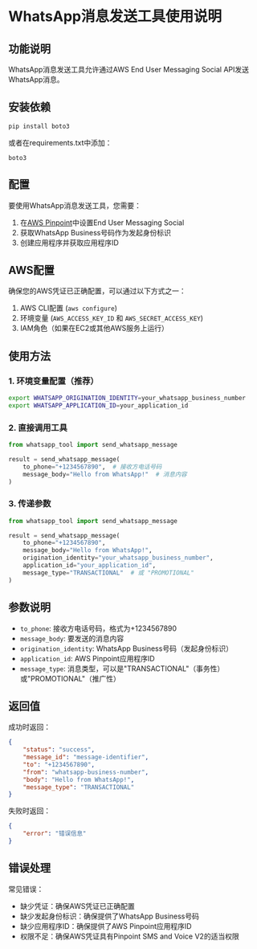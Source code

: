 # WhatsApp消息发送工具使用说明

## 功能说明
WhatsApp消息发送工具允许通过AWS End User Messaging Social API发送WhatsApp消息。

## 安装依赖
```bash
pip install boto3
```

或者在requirements.txt中添加：
```
boto3
```

## 配置
要使用WhatsApp消息发送工具，您需要：

1. 在[AWS Pinpoint](https://aws.amazon.com/pinpoint/)中设置End User Messaging Social
2. 获取WhatsApp Business号码作为发起身份标识
3. 创建应用程序并获取应用程序ID

## AWS配置
确保您的AWS凭证已正确配置，可以通过以下方式之一：
1. AWS CLI配置 (`aws configure`)
2. 环境变量 (`AWS_ACCESS_KEY_ID` 和 `AWS_SECRET_ACCESS_KEY`)
3. IAM角色（如果在EC2或其他AWS服务上运行）

## 使用方法

### 1. 环境变量配置（推荐）
```bash
export WHATSAPP_ORIGINATION_IDENTITY=your_whatsapp_business_number
export WHATSAPP_APPLICATION_ID=your_application_id
```

### 2. 直接调用工具
```python
from whatsapp_tool import send_whatsapp_message

result = send_whatsapp_message(
    to_phone="+1234567890",  # 接收方电话号码
    message_body="Hello from WhatsApp!"  # 消息内容
)
```

### 3. 传递参数
```python
from whatsapp_tool import send_whatsapp_message

result = send_whatsapp_message(
    to_phone="+1234567890",
    message_body="Hello from WhatsApp!",
    origination_identity="your_whatsapp_business_number",
    application_id="your_application_id",
    message_type="TRANSACTIONAL"  # 或 "PROMOTIONAL"
)
```

## 参数说明
- `to_phone`: 接收方电话号码，格式为+1234567890
- `message_body`: 要发送的消息内容
- `origination_identity`: WhatsApp Business号码（发起身份标识）
- `application_id`: AWS Pinpoint应用程序ID
- `message_type`: 消息类型，可以是"TRANSACTIONAL"（事务性）或"PROMOTIONAL"（推广性）

## 返回值
成功时返回：
```json
{
    "status": "success",
    "message_id": "message-identifier",
    "to": "+1234567890",
    "from": "whatsapp-business-number",
    "body": "Hello from WhatsApp!",
    "message_type": "TRANSACTIONAL"
}
```

失败时返回：
```json
{
    "error": "错误信息"
}
```

## 错误处理
常见错误：
- 缺少凭证：确保AWS凭证已正确配置
- 缺少发起身份标识：确保提供了WhatsApp Business号码
- 缺少应用程序ID：确保提供了AWS Pinpoint应用程序ID
- 权限不足：确保AWS凭证具有Pinpoint SMS and Voice V2的适当权限
